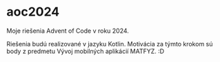 # aoc2024
Moje riešenia Advent of Code v roku 2024.

Riešenia budú realizované v jazyku Kotlin. Motivácia za týmto krokom sú body z predmetu Vývoj mobilných aplikácií MATFYZ. :D
